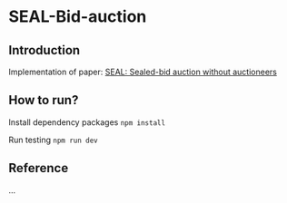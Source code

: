 # SEAL-Bid-auction
## Introduction
Implementation of paper: [SEAL: Sealed-bid auction without auctioneers](https://ieeexplore.ieee.org/abstract/document/8911493)


## How to run?
Install dependency packages
`npm install`

Run testing
`npm run dev`

## Reference
...

